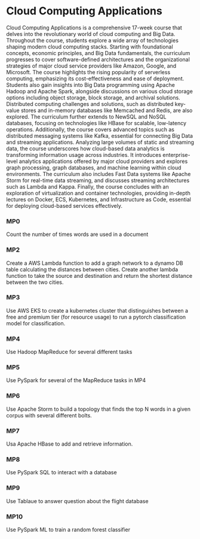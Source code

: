 # Cloud Computing Applications
Cloud Computing Applications is a comprehensive 17-week course that delves into the revolutionary world of cloud computing and Big Data. Throughout the course, students explore a wide array of technologies shaping modern cloud computing stacks. Starting with foundational concepts, economic principles, and Big Data fundamentals, the curriculum progresses to cover software-defined architectures and the organizational strategies of major cloud service providers like Amazon, Google, and Microsoft. The course highlights the rising popularity of serverless computing, emphasizing its cost-effectiveness and ease of deployment. Students also gain insights into Big Data programming using Apache Hadoop and Apache Spark, alongside discussions on various cloud storage options including object storage, block storage, and archival solutions. Distributed computing challenges and solutions, such as distributed key-value stores and in-memory databases like Memcached and Redis, are also explored. The curriculum further extends to NewSQL and NoSQL databases, focusing on technologies like HBase for scalable, low-latency operations. Additionally, the course covers advanced topics such as distributed messaging systems like Kafka, essential for connecting Big Data and streaming applications. Analyzing large volumes of static and streaming data, the course underscores how cloud-based data analytics is transforming information usage across industries. It introduces enterprise-level analytics applications offered by major cloud providers and explores graph processing, graph databases, and machine learning within cloud environments. The curriculum also includes Fast Data systems like Apache Storm for real-time data streaming, and discusses streaming architectures such as Lambda and Kappa. Finally, the course concludes with an exploration of virtualization and container technologies, providing in-depth lectures on Docker, ECS, Kubernetes, and Infrastructure as Code, essential for deploying cloud-based services effectively.

### MP0
Count the number of times words are used in a document

### MP2
Create a AWS Lambda function to add a graph network to a dynamo DB table calculating the distances between cities. Create another lambda function to take the source and destination and return the shortest distance between the two cities.

### MP3
Use AWS EKS to create a kubernetes cluster that distinguishes between a free and premium tier (for resource usage) to run a pytorch classification model for classification.

### MP4
Use Hadoop MapReduce for several different tasks

### MP5
Use PySpark for several of the MapReduce tasks in MP4

### MP6 
Use Apache Storm to build a topology that finds the top N words in a given corpus with several different bolts.

### MP7
Usa Apache HBase to add and retrieve information.

### MP8
Use PySpark SQL to interact with a database

### MP9
Use Tablaue to answer question about the flight database

### MP10
Use PySpark ML to train a random forest classifier
